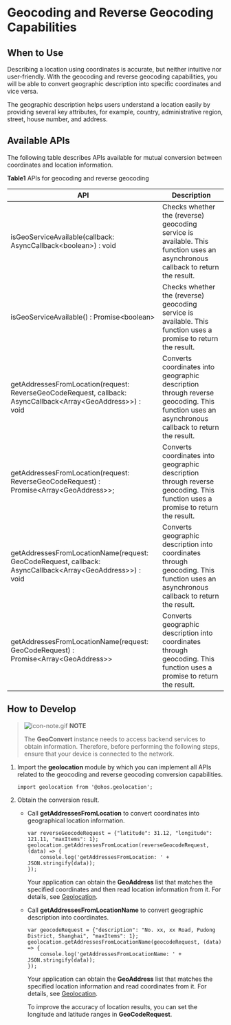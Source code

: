 # Geocoding and Reverse Geocoding Capabilities


## When to Use

Describing a location using coordinates is accurate, but neither intuitive nor user-friendly. With the geocoding and reverse geocoding capabilities, you will be able to convert geographic description into specific coordinates and vice versa.

The geographic description helps users understand a location easily by providing several key attributes, for example, country, administrative region, street, house number, and address.


## Available APIs

The following table describes APIs available for mutual conversion between coordinates and location information.

  **Table1** APIs for geocoding and reverse geocoding

| API | Description | 
| -------- | -------- |
| isGeoServiceAvailable(callback: AsyncCallback&lt;boolean&gt;) : void | Checks whether the (reverse) geocoding service is available. This function uses an asynchronous callback to return the result. | 
| isGeoServiceAvailable() : Promise&lt;boolean&gt; | Checks whether the (reverse) geocoding service is available. This function uses a promise to return the result. | 
| getAddressesFromLocation(request: ReverseGeoCodeRequest, callback: AsyncCallback&lt;Array&lt;GeoAddress&gt;&gt;) : void | Converts coordinates into geographic description through reverse geocoding. This function uses an asynchronous callback to return the result. | 
| getAddressesFromLocation(request: ReverseGeoCodeRequest) : Promise&lt;Array&lt;GeoAddress&gt;&gt;; | Converts coordinates into geographic description through reverse geocoding. This function uses a promise to return the result. | 
| getAddressesFromLocationName(request: GeoCodeRequest, callback: AsyncCallback&lt;Array&lt;GeoAddress&gt;&gt;) : void | Converts geographic description into coordinates through geocoding. This function uses an asynchronous callback to return the result. | 
| getAddressesFromLocationName(request: GeoCodeRequest) : Promise&lt;Array&lt;GeoAddress&gt;&gt; | Converts geographic description into coordinates through geocoding. This function uses a promise to return the result. | 


## How to Develop

> ![icon-note.gif](public_sys-resources/icon-note.gif) **NOTE**
> 
> The **GeoConvert** instance needs to access backend services to obtain information. Therefore, before performing the following steps, ensure that your device is connected to the network.

1. Import the **geolocation** module by which you can implement all APIs related to the geocoding and reverse geocoding conversion capabilities.
   
   ```
   import geolocation from '@ohos.geolocation';
   ```

2. Obtain the conversion result.
   - Call **getAddressesFromLocation** to convert coordinates into geographical location information.
     
      ```
      var reverseGeocodeRequest = {"latitude": 31.12, "longitude": 121.11, "maxItems": 1};
      geolocation.getAddressesFromLocation(reverseGeocodeRequest, (data) => {
          console.log('getAddressesFromLocation: ' + JSON.stringify(data));
      });
      ```

      Your application can obtain the **GeoAddress** list that matches the specified coordinates and then read location information from it. For details, see [Geolocation](../reference/apis/js-apis-geolocation.md).
   - Call **getAddressesFromLocationName** to convert geographic description into coordinates.
     
      ```
      var geocodeRequest = {"description": "No. xx, xx Road, Pudong District, Shanghai", "maxItems": 1};
      geolocation.getAddressesFromLocationName(geocodeRequest, (data) => {
          console.log('getAddressesFromLocationName: ' + JSON.stringify(data));
      });
      ```

      Your application can obtain the **GeoAddress** list that matches the specified location information and read coordinates from it. For details, see [Geolocation](../reference/apis/js-apis-geolocation.md).

      To improve the accuracy of location results, you can set the longitude and latitude ranges in **GeoCodeRequest**.
